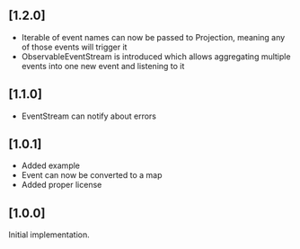 ## [1.2.0]
* Iterable of event names can now be passed to Projection, meaning any
of those events will trigger it
* ObservableEventStream is introduced which allows aggregating multiple
events into one new event and listening to it

## [1.1.0]
* EventStream can notify about errors 

## [1.0.1]
* Added example
* Event can now be converted to a map
* Added proper license

## [1.0.0]
Initial implementation.